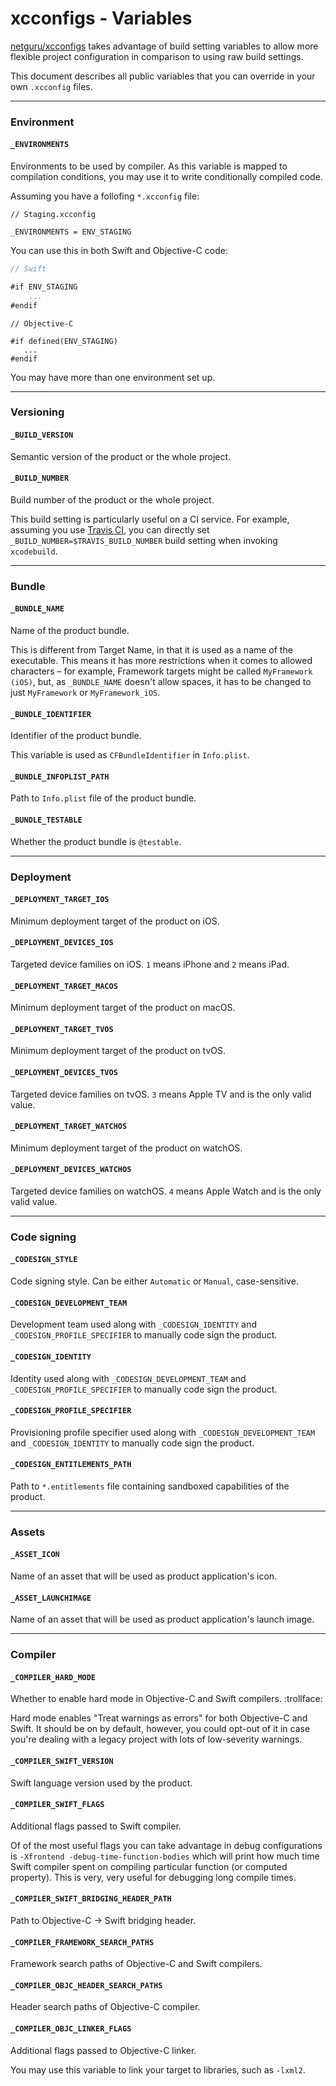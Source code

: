 # xcconfigs - Variables

[netguru/xcconfigs](https://github.com/netguru/xcconfigs) takes advantage of build setting variables to allow more flexible project configuration in comparison to using raw build settings.

This document describes all public variables that you can override in your own `.xcconfig` files.

---

### Environment

#### `_ENVIRONMENTS`

Environments to be used by compiler. As this variable is mapped to compilation conditions, you may use it to write conditionally compiled code.

Assuming you have a follofing `*.xcconfig` file:

```none
// Staging.xcconfig

_ENVIRONMENTS = ENV_STAGING
```

You can use this in both Swift and Objective-C code:

```swift
// Swift

#if ENV_STAGING
    ...
#endif
```

```objc
// Objective-C

#if defined(ENV_STAGING)
   ...
#endif
```

You may have more than one environment set up.

---

### Versioning

#### `_BUILD_VERSION`

Semantic version of the product or the whole project.

#### `_BUILD_NUMBER`

Build number of the product or the whole project.

This build setting is particularly useful on a CI service. For example, assuming you use [Travis CI](https://travis-ci.com), you can directly set `_BUILD_NUMBER=$TRAVIS_BUILD_NUMBER` build setting when invoking `xcodebuild`.

---

### Bundle

#### `_BUNDLE_NAME`

Name of the product bundle.

This is different from Target Name, in that it is used as a name of the executable. This means it has more restrictions when it comes to allowed characters – for example, Framework targets might be called `MyFramework (iOS)`, but, as `_BUNDLE_NAME` doesn't allow spaces, it has to be changed to just `MyFramework` or `MyFramework_iOS`.

#### `_BUNDLE_IDENTIFIER`

Identifier of the product bundle.

This variable is used as `CFBundleIdentifier` in `Info.plist`.

#### `_BUNDLE_INFOPLIST_PATH`

Path to `Info.plist` file of the product bundle.

#### `_BUNDLE_TESTABLE`

Whether the product bundle is `@testable`.

---

### Deployment

#### `_DEPLOYMENT_TARGET_IOS`

Minimum deployment target of the product on iOS.

#### `_DEPLOYMENT_DEVICES_IOS`

Targeted device families on iOS. `1` means iPhone and `2` means iPad.

#### `_DEPLOYMENT_TARGET_MACOS`

Minimum deployment target of the product on macOS.

#### `_DEPLOYMENT_TARGET_TVOS`

Minimum deployment target of the product on tvOS.

#### `_DEPLOYMENT_DEVICES_TVOS`

Targeted device families on tvOS. `3` means Apple TV and is the only valid value.

#### `_DEPLOYMENT_TARGET_WATCHOS`

Minimum deployment target of the product on watchOS.

#### `_DEPLOYMENT_DEVICES_WATCHOS`

Targeted device families on watchOS. `4` means Apple Watch and is the only valid value.

---

### Code signing

#### `_CODESIGN_STYLE`

Code signing style. Can be either `Automatic` or `Manual`, case-sensitive.

#### `_CODESIGN_DEVELOPMENT_TEAM`

Development team used along with `_CODESIGN_IDENTITY` and `_CODESIGN_PROFILE_SPECIFIER` to manually code sign the product.

#### `_CODESIGN_IDENTITY`

Identity used along with `_CODESIGN_DEVELOPMENT_TEAM` and `_CODESIGN_PROFILE_SPECIFIER` to manually code sign the product.

#### `_CODESIGN_PROFILE_SPECIFIER`

Provisioning profile specifier used along with `_CODESIGN_DEVELOPMENT_TEAM` and `_CODESIGN_IDENTITY` to manually code sign the product.

#### `_CODESIGN_ENTITLEMENTS_PATH`

Path to `*.entitlements` file containing sandboxed capabilities of the product.

---

### Assets

#### `_ASSET_ICON`

Name of an asset that will be used as product application's icon.

#### `_ASSET_LAUNCHIMAGE`

Name of an asset that will be used as product application's launch image.

---

### Compiler

#### `_COMPILER_HARD_MODE`

Whether to enable hard mode in Objective-C and Swift compilers. :trollface:

Hard mode enables "Treat warnings as errors" for both Objective-C and Swift. It should be on by default, however, you could opt-out of it in case you're dealing with a legacy project with lots of low-severity warnings.

#### `_COMPILER_SWIFT_VERSION`

Swift language version used by the product.

#### `_COMPILER_SWIFT_FLAGS`

Additional flags passed to Swift compiler.

Of of the most useful flags you can take advantage in debug configurations is `-Xfrontend -debug-time-function-bodies` which will print how much time Swift compiler spent on compiling particular function (or computed property). This is very, very useful for debugging long compile times.

#### `_COMPILER_SWIFT_BRIDGING_HEADER_PATH`

Path to Objective-C → Swift bridging header.

#### `_COMPILER_FRAMEWORK_SEARCH_PATHS`

Framework search paths of Objective-C and Swift compilers.

#### `_COMPILER_OBJC_HEADER_SEARCH_PATHS`

Header search paths of Objective-C compiler.

#### `_COMPILER_OBJC_LINKER_FLAGS`

Additional flags passed to Objective-C linker.

You may use this variable to link your target to libraries, such as `-lxml2`.
